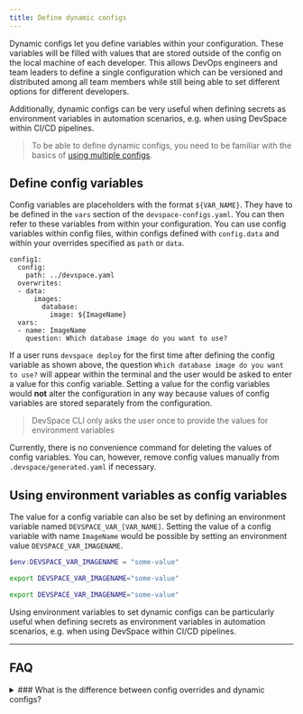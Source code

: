 ```yaml
---
title: Define dynamic configs
---
```


Dynamic configs let you define variables within your configuration. These variables will be filled with values that are stored outside of the config on the local machine of each developer. This allows DevOps engineers and team leaders to define a single configuration which can be versioned and distributed among all team members while still being able to set different options for different developers.

Additionally, dynamic configs can be very useful when defining secrets as environment variables in automation scenarios, e.g. when using DevSpace within CI/CD pipelines.

> To be able to define dynamic configs, you need to be familiar with the basics of [using multiple configs](/docs/configuration/multiple-configs).

## Define config variables
Config variables are placeholders with the format `${VAR_NAME}`. They have to be defined in the `vars` section of the `devspace-configs.yaml`. You can then refer to these variables from within your configuration. You can use config variables within config files, within configs defined with `config.data` and within your overrides specified as `path` or `data`.
```
config1:
  config:
    path: ../devspace.yaml
  overwrites:
  - data:
      images:
        database:
          image: ${ImageName}
  vars:
  - name: ImageName
    question: Which database image do you want to use?
```
If a user runs `devspace deploy` for the first time after defining the config variable as shown above, the question `Which database image do you want to use?` will appear within the terminal and the user would be asked to enter a value for this config variable. Setting a value for the config variables would **not** alter the configuration in any way because values of config variables are stored separately from the configuration.

> DevSpace CLI only asks the user once to provide the values for environment variables 

Currently, there is no convenience command for deleting the values of config variables. You can, however, remove config values manually from `.devspace/generated.yaml` if necessary.

## Using environment variables as config variables
The value for a config variable can also be set by defining an environment variable named `DEVSPACE_VAR_[VAR_NAME]`. Setting the value of a config variable with name `ImageName` would be possible by setting an environment value `DEVSPACE_VAR_IMAGENAME`.

<!--DOCUSAURUS_CODE_TABS-->
<!--Windows Powershell-->
```powershell
$env:DEVSPACE_VAR_IMAGENAME = "some-value"
```

<!--Mac Terminal-->
```bash
export DEVSPACE_VAR_IMAGENAME="some-value"
```

<!--Linux Bash-->
```bash
export DEVSPACE_VAR_IMAGENAME="some-value"
```
<!--END_DOCUSAURUS_CODE_TABS-->

Using environment variables to set dynamic configs can be particularly useful when defining secrets as environment variables in automation scenarios, e.g. when using DevSpace within CI/CD pipelines.


---
## FAQ

<details>
<summary>
### What is the difference between config overrides and dynamic configs?
</summary>
While config overriding is very useful for different deployment environments, it is not as suitable for managing configs that vary between different developers. Imaging having 80 people working on a project: Do you want to manage 80 different configurations and version them via git? Dynamic configs allow you to version one config file which uses variables that are saved outside the git repository on the local machine of the developer.

Additionally, dynamic configs can be very useful when defining secrets as environment variables in automation scenarios, e.g. using DevSpace within CI/CD pipelines.
</details>
